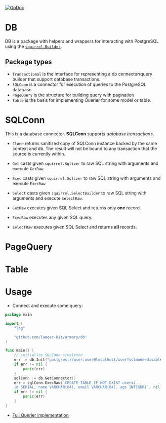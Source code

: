 [![GoDoc](https://godoc.org/github.com/lancer-kit/armory/db?status.png)](https://godoc.org/github.com/lancer-kit/armory/db)

# DB 

DB  is a package with helpers and wrappers for interacting with PostgreSQL using the [`squirrel.Builder`](https://github.com/Masterminds/squirrel).

## Package types

- `Transactional` is the interface for representing a db connector/query builder that support database transactions.
- `SQLConn` is a connector for execution of queries to the PostgreSQL database.
- `PageQuery` is the structure for building query with pagination
- `Table` is the basis for implementing Querier for some model or table.

# SQLConn

This is a database connector. **SQLConn** supports *database transactions*.

- `Clone` returns sanitized copy of SQLConn instance backed by the same context and db. The result will not be bound to any transaction that the source is currently within.
- `Get` casts given `squirrel.Sqlizer` to raw SQL string with arguments and execute `GetRaw`.
- `Exec` casts given `squirrel.Sqlizer`  to raw SQL string with arguments and execute `ExecRaw`
- `Select` casts given `squirrel.SelectBuilder` to raw SQL string with arguments and execute `SelectRaw`.

- `GetRaw` executes given SQL Select and returns only **one** record.
- `ExecRaw` executes any given SQL query.
- `SelectRaw` executes given SQL Select and returns **all** records.

# PageQuery

# Table

# Usage 

- Connect and execute some query:

```go
package main

import (
    "log"

    "github.com/lancer-kit/armory/db"
)

func main() {
    // initialize SQLConn singleton
    err := db.Init("postgres://user:user@localhost/user?sslmode=disable", nil)
    if err != nil {
        panic(err)
    }
    sqlConn := db.GetConnector()
    err = sqlConn.ExecRaw(`CREATE TABLE IF NOT EXIST users(
    id SERIAL, name VARCHAR(64), email VARCHAR(64), age INTEGER)`, nil)
    if err != nil {
        panic(err)
    }
}
```

- [Full Querier implementation](./connector_test.go)

